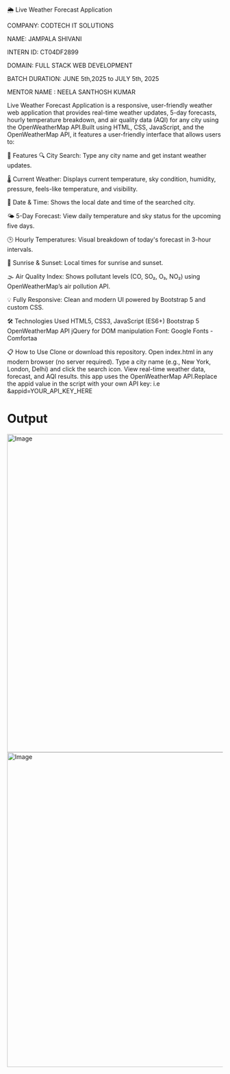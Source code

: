 🌦️ Live Weather Forecast Application

COMPANY: CODTECH IT SOLUTIONS

NAME: JAMPALA SHIVANI

INTERN ID: CT04DF2899

DOMAIN: FULL STACK WEB DEVELOPMENT

BATCH DURATION: JUNE 5th,2025 to JULY 5th, 2025

MENTOR NAME : NEELA SANTHOSH KUMAR

Live Weather Forecast Application is a responsive, user-friendly weather web application that provides real-time weather updates, 5-day forecasts, hourly temperature breakdown, and air quality data (AQI) for any city using the OpenWeatherMap API.Built using HTML, CSS, JavaScript, and the OpenWeatherMap API, it features a user-friendly interface that allows users to:

🚀 Features
🔍 City Search: Type any city name and get instant weather updates.

🌡️ Current Weather: Displays current temperature, sky condition, humidity, pressure, feels-like temperature, and visibility.

📅 Date & Time: Shows the local date and time of the searched city.

🌤️ 5-Day Forecast: View daily temperature and sky status for the upcoming five days.

🕒 Hourly Temperatures: Visual breakdown of today's forecast in 3-hour intervals.

🌅 Sunrise & Sunset: Local times for sunrise and sunset.

🌫️ Air Quality Index: Shows pollutant levels (CO, SO₂, O₃, NO₂) using OpenWeatherMap’s air pollution API.

💡 Fully Responsive: Clean and modern UI powered by Bootstrap 5 and custom CSS.

🛠️ Technologies Used
HTML5, CSS3, JavaScript (ES6+)
Bootstrap 5
OpenWeatherMap API
jQuery for DOM manipulation
Font: Google Fonts - Comfortaa

📋 How to Use
Clone or download this repository.
Open index.html in any modern browser (no server required).
Type a city name (e.g., New York, London, Delhi) and click the search icon.
View real-time weather data, forecast, and AQI results.
this app uses the OpenWeatherMap API.Replace the appid value in the script with your own API key:   i.e  &appid=YOUR_API_KEY_HERE
# Output
<img width="1291" height="742" alt="Image" src="https://github.com/user-attachments/assets/5bb7e4cb-7952-4883-823c-d6edb5be10ef" />
<img width="1293" height="734" alt="Image" src="https://github.com/user-attachments/assets/50ea0b00-28c6-4692-b256-df96265ee9c3" />

